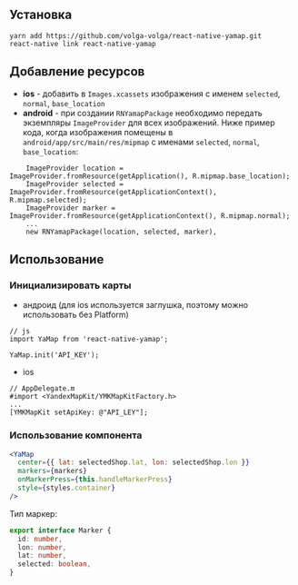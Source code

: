 ## Установка

```
yarn add https://github.com/volga-volga/react-native-yamap.git
react-native link react-native-yamap
``` 

## Добавление ресурсов

- **ios** - добавить в `Images.xcassets` изображения с именем `selected`, `normal`, `base_location`
- **android** - при создании `RNYamapPackage` необходимо передать экземпляры `ImageProvider` для всех изображений. Ниже пример кода, когда изображения помещены в `android/app/src/main/res/mipmap` с именами `selected`, `normal`, `base_location`:
```
    ImageProvider location = ImageProvider.fromResource(getApplication(), R.mipmap.base_location);
    ImageProvider selected = ImageProvider.fromResource(getApplicationContext(), R.mipmap.selected);
    ImageProvider marker = ImageProvider.fromResource(getApplicationContext(), R.mipmap.normal);
    ...
    new RNYamapPackage(location, selected, marker),
```

## Использование

### Инициализировать карты

- андроид (для ios используется заглушка, поэтому можно использовать без Platform)
```
// js
import YaMap from 'react-native-yamap';

YaMap.init('API_KEY');
```
- ios
```
// AppDelegate.m
#import <YandexMapKit/YMKMapKitFactory.h>
...
[YMKMapKit setApiKey: @"API_LEY"];
```

### Использование компонента
```jsx harmony
<YaMap
  center={{ lat: selectedShop.lat, lon: selectedShop.lon }}
  markers={markers}
  onMarkerPress={this.handleMarkerPress}
  style={styles.container}
/>
```

Тип маркер:
```typescript
export interface Marker {
  id: number,
  lon: number,
  lat: number,
  selected: boolean,
}
```

